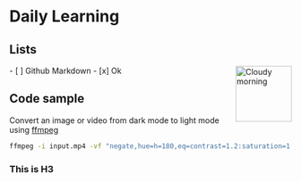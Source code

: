 # Daily Learning

## Lists
<img alt="Cloudy morning" src="https://octodex.github.com/images/cloud.jpg" width="100" align="right">
- [ ] Github Markdown
- [x] Ok

## Code sample

Convert an image or video from dark mode to light mode using [ffmpeg](https://www.ffmpeg.org)

```bash
ffmpeg -i input.mp4 -vf "negate,hue=h=180,eq=contrast=1.2:saturation=1.1" output.mp4
```

### This is H3
